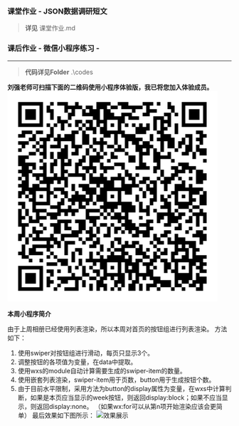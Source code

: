 ### 课堂作业 - JSON数据调研短文 


>**详见** 课堂作业.md


### 课后作业 - 微信小程序练习 - 

------------
>**代码详见Folder**   .\codes

**刘强老师可扫描下面的二维码使用小程序体验版，我已将您加入体验成员。**
![体验版二维码](https://github.com/LowkeyYe/MobileDevelop/blob/master/Week1_20200224/images/体验版二维码.jpg "体验版二维码")

**本周小程序简介**

由于上周相册已经使用列表渲染，所以本周对首页的按钮组进行列表渲染。
方法如下：
1. 使用swiper对按钮组进行滑动，每页只显示3个。
2. 调整按钮的各项值为变量，在data中提取。
3. 使用wxs的module自动计算需要生成的swiper-item的数量。
4. 使用嵌套列表渲染，swiper-item用于页数，button用于生成按钮个数。
5. 由于目前水平限制，采用方法为button的display属性为变量，在wxs中计算判断，如果是本页应当显示的week按钮，则返回display:block；如果不应当显示，则返回display:none。
（如果wx:for可以从第n项开始渲染应该会更简单）
最后效果如下图所示：
![效果展示](https://github.com/LowkeyYe/MobileDevelop/tree/master/Week2_20200302/imgs/效果图.jpg "效果展示")
